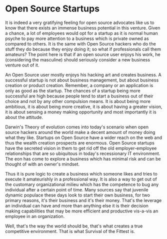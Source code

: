 # Open Source Startups

It is indeed a very gratifying feeling for open source advocates like us to know that there exists an immense business potential in this venture. Given a chance,  a lot of employees would opt for a startup as it is normal human psyche to pay more attention to a business which is private owned as compared to others. It is the same with Open Source hackers who do the stuff they do because they enjoy doing it; so what if professionals call them amateurs? The point here is that if an open source user enjoys his work, he (considering the masculine) should seriously consider a new business venture out of it.

An Open Source user mostly enjoys his hacking art and creates business. A successful startup is not about business management, but about business creation or product creation. Remember, a company or an application is only as good as the startup. The chances of a startup being more successful are high because people tend to start a business out of their choice and not by any other compulsion means. It is about being more ambitious, it is about being more creative, it is about having a greater vision, it is about sensing a money making opportunity and most importantly it is about the attitude.

Darwin's Theory of evolution comes into today's scenario when open source hackers around the world make a decent amount of money doing what they like. Startups on Open Source have a wider reach on the web and thus the wealth creation prospects are enormous. Open Source startups have the secreted vision in them to get rid off the old employer-employee relationships that are so ubiquitous in today's recessionary IT environment. The eon has come to explore a business which has minimal risk and can be thought of with an owner's mindset. 

Thus it is pure logic to create a business which someone likes and tries to execute it amateurishly in a professional way. It is also a way to get out of the customary organizational milieu which has the competence to bug any individual after a certain point of time. Many sources say that juvenile dynamic populace these days look to start their own business, for two primary reasons, it's their business and it's their money. That's the leverage an individual can have and more than anything else it is their decision making capabilities that may be more efficient and productive vis-a-vis an employee in an organization. 

Well, that's the way the world should be, that's what creates a true competitive environment. That is what Survival of the Fittest is. 
